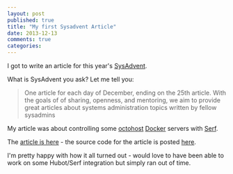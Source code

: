 ```yaml
---
layout: post
published: true
title: "My first Sysadvent Article"
date: 2013-12-13
comments: true
categories: 
---
```


I got to write an article for this year's [SysAdvent](http://sysadvent.blogspot.ca/).

What is SysAdvent you ask? Let me tell you:

>One article for each day of December, ending on the 25th article.
>With the goals of of sharing, openness, and mentoring, we aim to provide great articles about systems administration topics written by fellow sysadmins

My article was about controlling some [octohost](https://github.com/octohost/octohost) [Docker](http://www.docker.io/) servers with [Serf](http://www.serfdom.io/).

The [article is here](http://sysadvent.blogspot.ca/2013/12/day-13-controlling-cluster-of-servers.html) - the source code for the article is posted [here](https://github.com/darron/sysadvent-docker).

I'm pretty happy with how it all turned out - would love to have been able to work on some Hubot/Serf integration but simply ran out of time.